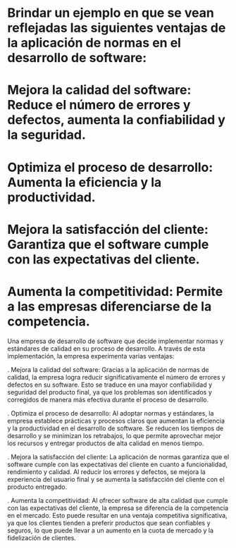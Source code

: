 # Brindar un ejemplo en que se vean reflejadas las siguientes ventajas de la aplicación de normas en el desarrollo de software: 

# Mejora la calidad del software: Reduce el número de errores y defectos, aumenta la confiabilidad y la seguridad. 

# Optimiza el proceso de desarrollo: Aumenta la eficiencia y la productividad. 

# Mejora la satisfacción del cliente: Garantiza que el software cumple con las expectativas del cliente. 

# Aumenta la competitividad: Permite a las empresas diferenciarse de la competencia. 

Una empresa de desarrollo de software que decide implementar normas y estándares de calidad en su proceso de desarrollo. A través de esta implementación, la empresa experimenta varias ventajas:

. Mejora la calidad del software: Gracias a la aplicación de normas de calidad, la empresa logra reducir significativamente el número de errores y defectos en su software. Esto se traduce en una mayor confiabilidad y seguridad del producto final, ya que los problemas son identificados y corregidos de manera más efectiva durante el proceso de desarrollo.

. Optimiza el proceso de desarrollo: Al adoptar normas y estándares, la empresa establece prácticas y procesos claros que aumentan la eficiencia y la productividad en el desarrollo de software. Se reducen los tiempos de desarrollo y se minimizan los retrabajos, lo que permite aprovechar mejor los recursos y entregar productos de alta calidad en menos tiempo.

. Mejora la satisfacción del cliente: La aplicación de normas garantiza que el software cumple con las expectativas del cliente en cuanto a funcionalidad, rendimiento y calidad. Al reducir los errores y defectos, se mejora la experiencia del usuario final y se aumenta la satisfacción del cliente con el producto entregado.

. Aumenta la competitividad: Al ofrecer software de alta calidad que cumple con las expectativas del cliente, la empresa se diferencia de la competencia en el mercado. Esto puede resultar en una ventaja competitiva significativa, ya que los clientes tienden a preferir productos que sean confiables y seguros, lo que puede llevar a un aumento en la cuota de mercado y la fidelización de clientes.
